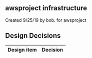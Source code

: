 ## awsproject infrastructure

Created 9/25/19 by bob. for awsproject


## Design Decisions
| Design item                | Decision|
| :----------------------------------- | :--------------------------------------------------------------------------------|

